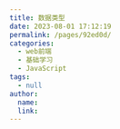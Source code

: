 ```yaml
---
title: 数据类型
date: 2023-08-01 17:12:19
permalink: /pages/92ed0d/
categories:
  - web前端
  - 基础学习
  - JavaScript
tags:
  - null
author: 
  name: 
  link: 
---
```

